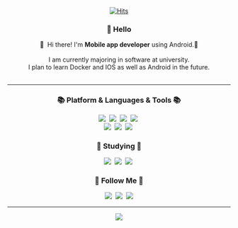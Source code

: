 <!--
<div align="center">
   
   ![Header1](https://github.com/kms9978/kms9978/assets/85223787/095dbd40-1fc4-49db-b354-f58720674784.png)
   
</div>
-->
<div align="center">
   
[![Hits](https://hits.seeyoufarm.com/api/count/incr/badge.svg?url=https%3A%2F%2Fgithub.com%2Fkms9978%2Fkms9978&count_bg=%2330D3AA&title_bg=%23555555&icon=&icon_color=%23E7E7E7&title=hits&edge_flat=false)](https://github.com/kms9978)

</div>

<div align= "center">
   
### 🤖 Hello

<p>
  👋&nbsp; Hi there! I'm <b>Mobile app developer</b> using Android.🚀<br/><br/>
  I am currently majoring in software at university. <br/>
  I plan to learn Docker and IOS as well as Android in the future.<br/><br/>
   
 
</p>
</div>

---

<div align = "center">
<h3 align="center">📚 Platform & Languages & Tools 📚</h3>
<p align="center">
   <img src="https://img.shields.io/badge/Kotlin-7F52FF?style=flat-square&logo=Kotlin&logoColor=white"/></a>&nbsp
  <img src="https://img.shields.io/badge/Python-3766AB?style=flat-square&logo=Python&logoColor=white"/></a>&nbsp 
    <img src="https://img.shields.io/badge/Retrofit-48B983?style=flat-square&logo=Retrofit&logoColor=white"/></a>&nbsp
  <img src="https://img.shields.io/badge/Firebase-FFCA28?style=flat-square&logo=Firebase&logoColor=white"/></a>&nbsp 
  <br>
  <img src="https://img.shields.io/badge/Android-3DDC84?style=flat-square&logo=Android&logoColor=white"/></a>&nbsp 
  <img src="https://img.shields.io/badge/Jetpack Compose-4285F4?style=flat-square&logo=jetpackcompose&logoColor=white"/></a>&nbsp 
  <img src="https://img.shields.io/badge/Figma-F24E1E?style=flat-square&logo=Figma&logoColor=white"/></a>&nbsp 
 
</p>

   <h3 align="center">📜 Studying 📜</h3>
   <p align="center">
<img src="https://img.shields.io/badge/Clean-Architecture-CCFFFF?style=flat-square&logo=Clean-Architecture&logoColor=black"/></a>&nbsp
<img src="https://img.shields.io/badge/Fastlane-00F200?style=flat-square&logo=Fastlane&logoColor=black"/></a>&nbsp
<img src="https://img.shields.io/badge/Jenkins-D24939?style=flat-square&logo=Jenkins&logoColor=black"/></a>&nbsp

<h3 align="center">🌈 Follow Me 🌈</h3>
<p align="center">
  <a href="https://blog.naver.com/rkdms4971"><img src="https://img.shields.io/badge/Tech%20Blog-11B48A?style=flat-square&logo=Vimeo&logoColor=white&link=https://velog.io/@hyeinisfree"/></a>&nbsp
  <a href="https://www.instagram.com/???/"><img src="https://img.shields.io/badge/Instagram-E4405F?style=flat-square&logo=Instagram&logoColor=white&link=https://www.instagram.com/???/"/></a>&nbsp
  <a href="mailto:kangms990708@gmail.com"><img src="https://img.shields.io/badge/Gmail-d14836?style=flat-square&logo=Gmail&logoColor=white&link=kangms990708@gmail.com"/></a>
</p>

  ---
  
<div align="center">
  <img src="https://github-readme-stats.vercel.app/api/top-langs/?username=kms9978&layout=compact&langs_count=10&hide=html,css,php" />
</div>
